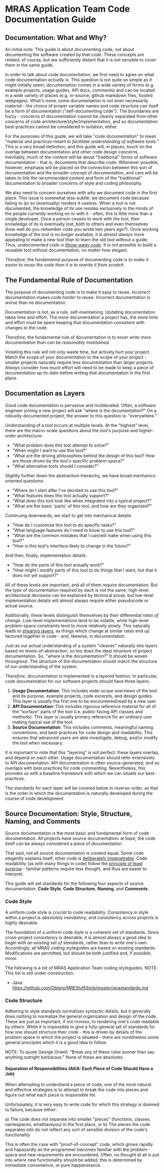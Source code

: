 # MRAS Application Team Code Documentation Guide

## Documentation: What and Why?

An initial note: This guide is about documenting code, *not* about documenting the software created by that code.  These concepts are related, of course, but are sufficiently distant that it is not sensible to cover them in the same guide.

In order to talk about code documentation, we first need to agree on what code documentation *actually is*.  This question is not quite so simple as it might initially seem; documentation comes in a wide variety of forms (e.g. example projects, usage guides, API docs, comments) and can be located in a wide variety of places (e.g. in-source, github markdown files, hosted webpages).  What's more, some documentation is not even necessarily *material* - the choice of proper variable names and code structure can itself be a form of documentation ("self-documenting code").  The boundaries are fuzzy - concerns of documentation cannot be cleanly separated from other concerns of code architecture/style/implementation, and so documentation best-practices cannot be considered in isolation, either.

For the purposes of this guide, we will take "code documentation" to mean "material and practices meant to *facilitate understanding of software tools.*"  This is a very broad definition, and this guide will, in places, touch on the overlap between documentation and other code design concerns.  Inevitably, much of the content will be about "traditional" forms of software documentation - that is, documents that describe code.  Whenever possible, however, emphasis will be placed on the connection between this sort of documentation and the broader concept of documentation, and care will be taken to link the recommended content and form of the "traditional" documentation to broader concerns of style and coding philosophy.

We also need to concern ourselves with *why* we document code in the first place.  This issue is somewhat less-subtle: we document code because failing to do so (eventually) renders it useless.  When a tool is not documented, the knowledge of its use resides exclusively in the minds of the people currently working on or with it - often, this is little more than a single developer.  Once a person ceases to work with the tool, their knowledge of its is eventually lost, both to others and even themselves (how well do you remember code you wrote two years ago?).  Once working knowledge of the tool is no longer available, it is *almost always* more appealing to make a new tool than to learn the old tool without a guide.  Thus, *undocumented code is [throw-away code](http://www.laputan.org/mud/mud.html#ThrowAwayCode)*.  It is not possible to build a reusable tool without documentation, no matter how elegant.

*Therefore*, the fundamental purpose of documenting code is *to make it easier to reuse the code than it is to rewrite it from scratch.*

## The Fundamental Rule of Documentation

The purpose of documenting code is to make it easy to reuse.  *Incorrect* documentation makes code *harder* to reuse.  Incorrect documentation is *worse* than no documentation.

Documentation is not, as a rule, self-maintaining.  Updating documentation takes time and effort.  The more documentation a project has, the more time and effort must be spent keeping that documentation consistent with changes to the code.

*Therefore*, the fundamental rule of documentation is to *never write more documentation than can be reasonably maintained.*

Violating this rule will not only waste time, but actively hurt your project.  Match the scope of your documentation to the scope of your project - smaller projects naturally require less documentation than larger projects.  *Always* consider how much effort will need to be made to keep a piece of documentation up-to-date before writing that documentation in the first place.

## Documentation as Layers

Good code documentation is pervasive and multileveled.  Often, a software engineer joining a new project will ask "where is the documentation?"  On a robustly-documented project, the answer to this question is: "everywhere."

Understanding of a tool occurs at multiple levels.  At the "highest" level, there are the macro-scale questions about the tool's purpose and higher-order architecture: 

* "What problem does this tool attempt to solve?"
* "When might I want to use this tool?"
* "What are the driving philosophies behind the design of this tool?  How are those driven by the tool's specific problem-space?"
* "What alternative tools should I consider?"

Slightly further down the abstraction-hierarchy, we have broad mechanics-oriented questions:

* "Where do I start after I've decided to use this tool?"
* "What features does this tool actually support?"
* "What does this tool look like when integrated into a typical project?"
* "What are the basic 'parts' of this tool, and how are they organized?"

Continuing downwards, we start to get into mechanical details:

* "How do I customize this tool to do specific tasks?"
* "What language features do I need to know to use this tool?"
* "What are the common mistakes that I can/will make when using this tool?"
* "How is this tool's interface likely to change in the future?"

And then, finally, implementation details:

* "How do the parts of this tool actually work?"
* "How might I modify parts of this tool to do things that I want, but that it does not yet support?"

All of these levels are important, and all of them require documentation.  But the *type* of documentation required by each is not the same; high-level architectural decisions can be explained by technical prose, but low-level implementation details will almost always require either pseudocode or actual source.

Additionally, these levels distinguish themselves by their differential *rates of change*.  Low-level implementations tend to be volatile, while high-level problem-space constraints tend to move relatively slowly.  This naturally leads to [shearing layers](http://www.laputan.org/mud/mud.html#ShearingLayers), as things which change at similar rates end up factored together in code - and, likewise, in documentation.

Just as our actual understanding of a system "cleaves" naturally into layers based on levels-of-abstraction, so too does the ideal structure of project documentation.  So, "where is the documentation?"  It should be woven throughout.  The structure of the documentation should match the structure of our understanding of the system.

*Therefore*, documentation is implemented in a layered fashion.  In particular, code documentation for our software projects should have three layers:

1. **Usage Documentation**:  This includes wide-scope overviews of the tool and its purpose, example projects, code excerpts, and design guides.  This layer is usually the first one to be encountered/read by a new user.
2. **API Documentation**:  This includes rigorous reference material for all of the "surface" parts of the tool (i.e. public-facing API classes and methods).  This layer is usually primary reference for an ordinary user making typical use of the tool.
3. **Source Documentation**:  This includes comments, meaningful naming conventions, and best-practices for code design and readability.  This ensures that advanced users are able investigate, debug, and/or modify the tool when necessary.

It is important to note that this "layering" is not perfect: these layers overlap, and depend on each other.  Usage documentation should refer extensively to API documentation.  API documentation is often source-generated, and so overlaps with best practices for code commenting.  Nevertheless, this provides us with a baseline framework with which we can situate our best-practices.

The standards for each layer will be covered below in reverse-order, as that is the order in which the documentation is naturally developed during the course of code development.

## Source Documentation: Style, Structure, Naming, and Comments

Source documentation is the most basic and fundamental form of code documentation.  *All* projects have source documentation: at base, the code itself can be always considered a piece of documentation.

That said, not all source documentation is created equal.  Some code elegantly explains itself; other code is [deliberately impenetrable](https://www.ioccc.org/).  Code readability (as with many things in code) follow the [principle of least surprise](https://en.wikipedia.org/wiki/Principle_of_least_astonishment) - familiar patterns require less thought, and thus are easier to interpret.

This guide will set standards for the following four aspects of source documentation: **Code Style**, **Code Structure**, **Naming**, and **Comments**.

### Code Style

A uniform code style is *crucial* to code readability.  Consistency in style within a project is *absolutely mandatory,* and consistency across projects is highly desirable.

The foundation of a uniform code style is a coherent set of standards.  Since cross-project consistency is desirable, it is almost always a good idea to *begin with an existing set of standards*, rather than to write one's own.  Accordingly, all MRAS coding styleguides are based on existing standards.  Modifications are permitted, but should be both justified and, if possible, minor.

The following is a list of MRAS Application Team coding styleguides.  NOTE: This list is still under-construction.

* Java: https://github.com/Oblarg/MREStuff/blob/master/javastandards.md

### Code Structure

Adhering to style standards normalizes syntactic details, but it generally does nothing to normalize the general organization and design of the code.  These are just as important, if not moreso, to rendering one's code readable by others.  While it is impossible to give a fully-general set of standards for how one should structure their code - this is driven by details of the problem space in which the project is situated - there are nonetheless some general principles which it is a good idea to follow.

NOTE:  To quote George Orwell: "Break any of these rules sooner than say anything outright barbarous."  None of these are absolutes.

#### Separation of Responsibilities (AKA: Each Piece of Code Should Have a Job)

When attempting to understand a piece of code, one of the most natural and effective strategies is to attempt to break the code into pieces and figure out what each piece is responsible for.

Unfortunately, it is very easy to write code for which this strategy is doomed to failure, because either:

a) The code does not separate into smaller "pieces" (functions, classes, namespaces, whathaveyou) in the first place, or
b) The pieces the code separates into do not reflect any sort of sensible division of the code's functionality

This is often the case with "proof-of-concept" code, which grows rapidly and hapazardly as the programmer becomes familiar with the problem-space and new requirements are encountered.  Often, no thought at all is put into *where* new functionality should be added; this is determined by immediate convenience, or pure happenstance.

